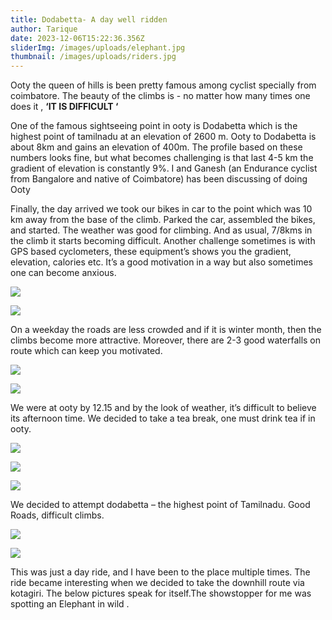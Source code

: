 ```yaml
---
title: Dodabetta- A day well ridden
author: Tarique
date: 2023-12-06T15:22:36.356Z
sliderImg: /images/uploads/elephant.jpg
thumbnail: /images/uploads/riders.jpg
---
```

Ooty the queen of hills is been pretty famous among cyclist specially from coimbatore. The beauty of the climbs is - no matter how many times one does it , **‘IT IS DIFFICULT ‘**

One of the famous sightseeing point in ooty is Dodabetta which is the highest point of tamilnadu at an elevation of 2600 m. Ooty to Dodabetta is about 8km and gains an elevation of 400m. The profile based on these numbers looks fine, but what becomes challenging is that last 4-5 km the gradient of elevation is constantly 9%. I and Ganesh (an Endurance cyclist from Bangalore and native of Coimbatore) has been discussing of doing Ooty

Finally, the day arrived we took our bikes in car to the point which was 10 km away from the base of the climb. Parked the car, assembled the bikes, and started. The weather was good for climbing. And as usual, 7/8kms in the climb it starts becoming difficult. Another challenge sometimes is with GPS based cyclometers, these equipment’s shows you the gradient, elevation, calories etc. It’s a good motivation in a way but also sometimes one can become anxious.

![](/images/uploads/img_2684.jpg)

![](/images/uploads/img_2668.jpg)

On a weekday the roads are less crowded and if it is winter month, then the climbs become more attractive. Moreover, there are 2-3 good waterfalls on route which can keep you motivated.


![](/images/uploads/07148a0a-e405-4bd3-8838-865d729b5baa.jpg)

![](/images/uploads/downhill-kotagiri.jpg)

We were at ooty by 12.15 and by the look of weather, it’s difficult to believe its afternoon time. We decided to take a tea break, one must drink tea if in ooty.

![](/images/uploads/dodabetta-2.jpg)

![](/images/uploads/bikes.jpg)

![](/images/uploads/img_2725.jpg)

We decided to attempt dodabetta – the highest point of Tamilnadu. Good Roads, difficult climbs.

![](/images/uploads/img_2706.jpg)

![](/images/uploads/img_2742.jpg)

This was just a day ride, and I have been to the place multiple times. The ride became interesting when we decided to take the downhill route via kotagiri. The below pictures speak for itself.The showstopper for me was spotting an Elephant in wild .